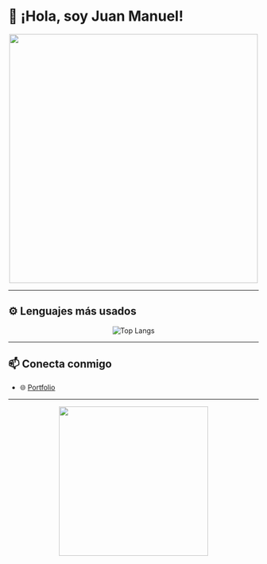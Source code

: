 # 👋 ¡Hola, soy Juan Manuel!

<p align="center">
  <img src="https://media.giphy.com/media/qgQUggAC3Pfv687qPC/giphy.gif" width="500">
</p>

---

## ⚙️ Lenguajes más usados

<p align="center">
  <img src="https://github-readme-stats.vercel.app/api/top-langs/?username=JuanManuelPinto&hide=TeX&layout=compact&theme=dark" alt="Top Langs">
</p>

---

## 📫 Conecta conmigo

- 🌐 [Portfolio](https://juanmanuelpinto.github.io/diweb_2526)

---

<p align="center">
  <img src="https://media.giphy.com/media/v1.Y2lkPWVjZjA1ZTQ3eDhrYnFraXM1YWFiazN3OTU3am15bmhja3Nqb3VvNTVpZW04eGh4MSZlcD12MV9naWZzX3JlbGF0ZWQmY3Q9Zw/MdA16VIoXKKxNE8Stk/giphy.gif" width="300">
</p>

